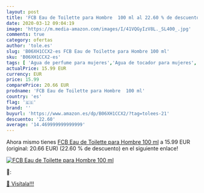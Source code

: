 ```yaml
---
layout: post
title: 'FCB Eau de Toilette para Hombre  100 ml al 22.60 % de descuento'
date: 2020-03-12 09:04:19
image: 'https://m.media-amazon.com/images/I/41VQGyIzV8L._SL400_.jpg'
comments: true
category: ofertas
author: 'tole.es'
slug: 'B06XH1CCX2-es FCB Eau de Toilette para Hombre 100 ml'
sku: 'B06XH1CCX2-es'
tags: [ 'Agua de perfume para mujeres','Agua de tocador para mujeres','Almacenaje de adornos festivos','Almacenamiento y organización','Belleza','Fragancias para mujeres','Hogar y cocina','Instrumentos de percusión para niños','Instrumentos musicales para niños','Juguetes','Juguetes electrónicos','Juguetes y juegos','Perfumes y fragancias','Productos para el cuidado de la piel','Sets y juegos para el cuidado de la piel','Videojuegos para niños','de','eau','toilette', ]
actualPrice: 15.99 EUR
currency: EUR
price: 15.99
comparePrice: 20.66 EUR
prodname: 'FCB Eau de Toilette para Hombre  100 ml'
country: 'es'
flag: '🇪🇸'
brand: ''
buyurl: 'https://www.amazon.es/dp/B06XH1CCX2/?tag=tolees-21'
descuento: '22.60'
average: '14.469999999999999'
---
```


Ahora mismo tienes [FCB Eau de Toilette para Hombre  100 ml](https://www.amazon.es/dp/B06XH1CCX2/?tag=tolees-21) a 15.99 EUR (original: 20.66 EUR) (22.60 %  de descuento) en el siguiente enlace!

[![FCB Eau de Toilette para Hombre  100 ml](https://m.media-amazon.com/images/I/41VQGyIzV8L._SL400_.jpg)](https://www.amazon.es/dp/B06XH1CCX2/?tag=tolees-21)

🔎:


[🛒 Visítala!!!](https://www.amazon.es/dp/B06XH1CCX2/?tag=tolees-21)
